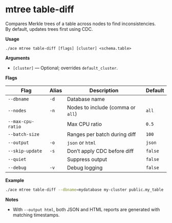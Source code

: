 # mtree table-diff

Compares Merkle trees of a table across nodes to find inconsistencies.  
By default, updates trees first using CDC.

**Usage**

```
./ace mtree table-diff [flags] [cluster] <schema.table>
```

**Arguments**

- `[cluster]` — Optional; overrides `default_cluster`.

**Flags**

| Flag | Alias | Description | Default |
|------|-------|-------------|---------|
| `--dbname` | `-d` | Database name |  |
| `--nodes` | `-n` | Nodes to include (comma or `all`) | `all` |
| `--max-cpu-ratio` |  | Max CPU ratio | `0.5` |
| `--batch-size` |  | Ranges per batch during diff | `100` |
| `--output` | `-o` | `json` or `html` | `json` |
| `--skip-update` | `-s` | Don’t apply CDC before diff | `false` |
| `--quiet` |  | Suppress output | `false` |
| `--debug` | `-v` | Debug logging | `false` |

**Example**

```sh
./ace mtree table-diff --dbname=mydatabase my-cluster public.my_table
```

**Notes**

- With `--output html`, both JSON and HTML reports are generated with matching timestamps.

